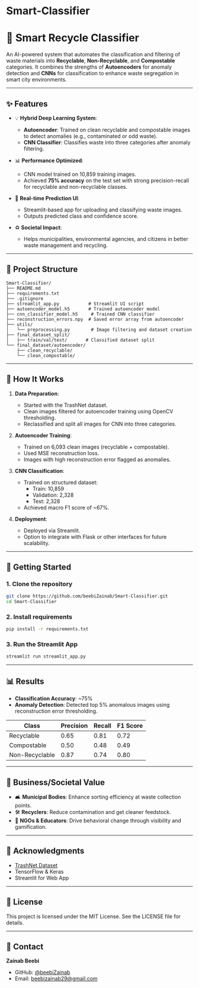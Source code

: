 # Smart-Classifier
# 🧱 Smart Recycle Classifier

An AI-powered system that automates the classification and filtering of waste materials into **Recyclable**, **Non-Recyclable**, and **Compostable** categories. It combines the strengths of **Autoencoders** for anomaly detection and **CNNs** for classification to enhance waste segregation in smart city environments.

---

## ✨ Features

- 💡 **Hybrid Deep Learning System**:
  - **Autoencoder**: Trained on clean recyclable and compostable images to detect anomalies (e.g., contaminated or odd waste).
  - **CNN Classifier**: Classifies waste into three categories after anomaly filtering.

- 📊 **Performance Optimized**:
  - CNN model trained on 10,859 training images.
  - Achieved **75% accuracy** on the test set with strong precision-recall for recyclable and non-recyclable classes.

- 🚀 **Real-time Prediction UI**:
  - Streamlit-based app for uploading and classifying waste images.
  - Outputs predicted class and confidence score.

- ♻️ **Societal Impact**:
  - Helps municipalities, environmental agencies, and citizens in better waste management and recycling.

---

## 📁 Project Structure
```
Smart-Classifier/
├── README.md
├── requirements.txt
├── .gitignore
├── streamlit_app.py           # Streamlit UI script
├── autoencoder_model.h5       # Trained autoencoder model
├── cnn_classifier_model.h5     # Trained CNN classifier
├── reconstruction_errors.npy  # Saved error array from autoencoder
├── utils/
│   └── preprocessing.py        # Image filtering and dataset creation
├── final_dataset_split/
│   ├── train/val/test/       # Classified dataset split
└── final_dataset/autoencoder/
    ├── clean_recyclable/
    └── clean_compostable/
```

---

## 📖 How It Works

1. **Data Preparation**:
   - Started with the TrashNet dataset.
   - Clean images filtered for autoencoder training using OpenCV thresholding.
   - Reclassified and split all images for CNN into three categories.

2. **Autoencoder Training**:
   - Trained on 6,093 clean images (recyclable + compostable).
   - Used MSE reconstruction loss.
   - Images with high reconstruction error flagged as anomalies.

3. **CNN Classification**:
   - Trained on structured dataset:
     - Train: 10,859
     - Validation: 2,328
     - Test: 2,328
   - Achieved macro F1 score of ~67%.

4. **Deployment**:
   - Deployed via Streamlit.
   - Option to integrate with Flask or other interfaces for future scalability.

---

## 🚀 Getting Started

### 1. Clone the repository
```bash
git clone https://github.com/beebiZainab/Smart-Classifier.git
cd Smart-Classifier
```

### 2. Install requirements
```bash
pip install -r requirements.txt
```

### 3. Run the Streamlit App
```bash
streamlit run streamlit_app.py
```

---

## 📊 Results

- **Classification Accuracy**: ~75%
- **Anomaly Detection**: Detected top 5% anomalous images using reconstruction error thresholding.

| Class          | Precision | Recall | F1 Score |
|----------------|-----------|--------|----------|
| Recyclable     | 0.65      | 0.81   | 0.72     |
| Compostable    | 0.50      | 0.48   | 0.49     |
| Non-Recyclable | 0.87      | 0.74   | 0.80     |


---

## 🌿 Business/Societal Value

- 🛋️ **Municipal Bodies**: Enhance sorting efficiency at waste collection points.
- 🛠️ **Recyclers**: Reduce contamination and get cleaner feedstock.
- 🌼 **NGOs & Educators**: Drive behavioral change through visibility and gamification.

---

## 💚 Acknowledgments

- [TrashNet Dataset](https://github.com/garythung/trashnet)
- TensorFlow & Keras
- Streamlit for Web App

---

## 📜 License
This project is licensed under the MIT License. See the LICENSE file for details.

---

## 📢 Contact
**Zainab Beebi**
- GitHub: [@beebiZainab](https://github.com/beebiZainab)
- Email: beebizainab29@gmail.com



